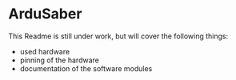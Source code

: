 # ArduSaber
This Readme is still under work, but will cover the following things:
- used hardware
- pinning of the hardware
- documentation of the software modules
